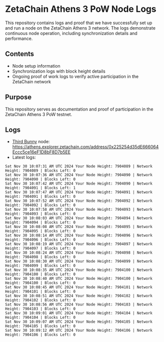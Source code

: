 # ZetaChain Athens 3 PoW Node Logs
This repository contains logs and proof that we have successfully set up and run a node on the ZetaChain Athens 3 network. The logs demonstrate continuous node operation, including synchronization details and performance.

## Contents
- Node setup information
- Synchronization logs with block height details
- Ongoing proof of work logs to verify active participation in the ZetaChain network

## Purpose
This repository serves as documentation and proof of participation in the ZetaChain Athens 3 PoW testnet.

## Logs

- [Third Bunny](https://thirdbunny.xyz/) node: https://athens.explorer.zetachain.com/address/0x225254d35dE666064Eccc5ce16eF1D8bF8D7b5EE
- Latest logs:
```
Sat Nov 30 10:07:31 AM UTC 2024 Your Node Height: 7904089 | Network Height: 7904089 | Blocks Left: 0
Sat Nov 30 10:07:36 AM UTC 2024 Your Node Height: 7904090 | Network Height: 7904090 | Blocks Left: 0
Sat Nov 30 10:07:42 AM UTC 2024 Your Node Height: 7904090 | Network Height: 7904091 | Blocks Left: 1
Sat Nov 30 10:07:47 AM UTC 2024 Your Node Height: 7904091 | Network Height: 7904091 | Blocks Left: 0
Sat Nov 30 10:07:52 AM UTC 2024 Your Node Height: 7904092 | Network Height: 7904092 | Blocks Left: 0
Sat Nov 30 10:07:58 AM UTC 2024 Your Node Height: 7904093 | Network Height: 7904093 | Blocks Left: 0
Sat Nov 30 10:08:03 AM UTC 2024 Your Node Height: 7904094 | Network Height: 7904094 | Blocks Left: 0
Sat Nov 30 10:08:08 AM UTC 2024 Your Node Height: 7904095 | Network Height: 7904095 | Blocks Left: 0
Sat Nov 30 10:08:14 AM UTC 2024 Your Node Height: 7904096 | Network Height: 7904096 | Blocks Left: 0
Sat Nov 30 10:08:19 AM UTC 2024 Your Node Height: 7904097 | Network Height: 7904097 | Blocks Left: 0
Sat Nov 30 10:08:24 AM UTC 2024 Your Node Height: 7904098 | Network Height: 7904098 | Blocks Left: 0
Sat Nov 30 10:08:30 AM UTC 2024 Your Node Height: 7904099 | Network Height: 7904099 | Blocks Left: 0
Sat Nov 30 10:08:35 AM UTC 2024 Your Node Height: 7904100 | Network Height: 7904100 | Blocks Left: 0
Sat Nov 30 10:08:40 AM UTC 2024 Your Node Height: 7904100 | Network Height: 7904100 | Blocks Left: 0
Sat Nov 30 10:08:45 AM UTC 2024 Your Node Height: 7904101 | Network Height: 7904101 | Blocks Left: 0
Sat Nov 30 10:08:51 AM UTC 2024 Your Node Height: 7904102 | Network Height: 7904102 | Blocks Left: 0
Sat Nov 30 10:08:56 AM UTC 2024 Your Node Height: 7904103 | Network Height: 7904103 | Blocks Left: 0
Sat Nov 30 10:09:01 AM UTC 2024 Your Node Height: 7904104 | Network Height: 7904104 | Blocks Left: 0
Sat Nov 30 10:09:07 AM UTC 2024 Your Node Height: 7904105 | Network Height: 7904105 | Blocks Left: 0
Sat Nov 30 10:09:12 AM UTC 2024 Your Node Height: 7904106 | Network Height: 7904106 | Blocks Left: 0
```
